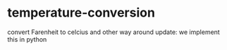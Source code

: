 # temperature-conversion
convert Farenheit to celcius and other way around 
update: we implement this in python
